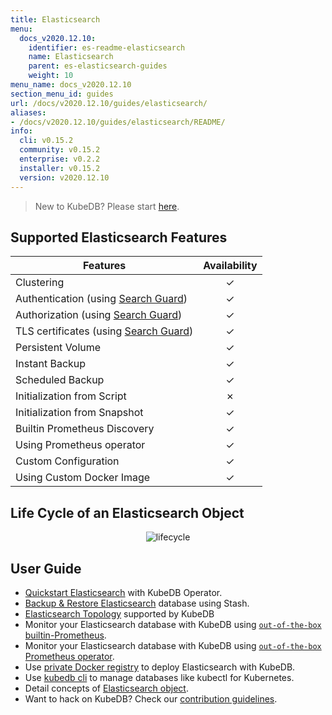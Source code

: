 ```yaml
---
title: Elasticsearch
menu:
  docs_v2020.12.10:
    identifier: es-readme-elasticsearch
    name: Elasticsearch
    parent: es-elasticsearch-guides
    weight: 10
menu_name: docs_v2020.12.10
section_menu_id: guides
url: /docs/v2020.12.10/guides/elasticsearch/
aliases:
- /docs/v2020.12.10/guides/elasticsearch/README/
info:
  cli: v0.15.2
  community: v0.15.2
  enterprise: v0.2.2
  installer: v0.15.2
  version: v2020.12.10
---
```


> New to KubeDB? Please start [here](/docs/v2020.12.10/README).

## Supported Elasticsearch Features

| Features                                                                              | Availability |
| ------------------------------------------------------------------------------------- | :----------: |
| Clustering                                                                            |   &#10003;   |
| Authentication (using [Search Guard](https://github.com/floragunncom/search-guard))   |   &#10003;   |
| Authorization (using [Search Guard](https://github.com/floragunncom/search-guard))    |   &#10003;   |
| TLS certificates (using [Search Guard](https://github.com/floragunncom/search-guard)) |   &#10003;   |
| Persistent Volume                                                                     |   &#10003;   |
| Instant Backup                                                                        |   &#10003;   |
| Scheduled Backup                                                                      |   &#10003;   |
| Initialization from Script                                                            |   &#10007;   |
| Initialization from Snapshot                                                          |   &#10003;   |
| Builtin Prometheus Discovery                                                          |   &#10003;   |
| Using Prometheus operator                                                             |   &#10003;   |
| Custom Configuration                                                                  |   &#10003;   |
| Using Custom Docker Image                                                             |   &#10003;   |

## Life Cycle of an Elasticsearch Object

<p align="center">
  <img alt="lifecycle"  src="/docs/v2020.12.10/images/elasticsearch/lifecycle.png">
</p>

## User Guide

- [Quickstart Elasticsearch](/docs/v2020.12.10/guides/elasticsearch/quickstart/quickstart) with KubeDB Operator.
- [Backup & Restore Elasticsearch](/docs/v2020.12.10/guides/elasticsearch/backup/stash) database using Stash.
- [Elasticsearch Topology](/docs/v2020.12.10/guides/elasticsearch/clustering/topology) supported by KubeDB
- Monitor your Elasticsearch database with KubeDB using [`out-of-the-box` builtin-Prometheus](/docs/v2020.12.10/guides/elasticsearch/monitoring/using-builtin-prometheus).
- Monitor your Elasticsearch database with KubeDB using [`out-of-the-box` Prometheus operator](/docs/v2020.12.10/guides/elasticsearch/monitoring/using-prometheus-operator).
- Use [private Docker registry](/docs/v2020.12.10/guides/elasticsearch/private-registry/using-private-registry) to deploy Elasticsearch with KubeDB.
- Use [kubedb cli](/docs/v2020.12.10/guides/elasticsearch/cli/cli) to manage databases like kubectl for Kubernetes.
- Detail concepts of [Elasticsearch object](/docs/v2020.12.10/guides/elasticsearch/concepts/elasticsearch).
- Want to hack on KubeDB? Check our [contribution guidelines](/docs/v2020.12.10/CONTRIBUTING).

